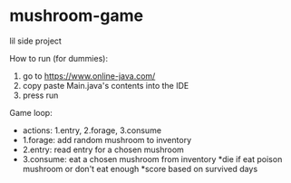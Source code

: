 # mushroom-game
lil side project

How to run (for dummies):
1) go to https://www.online-java.com/
2) copy paste Main.java's contents into the IDE
3) press run

Game loop:
- actions: 1.entry, 2.forage, 3.consume
- 1.forage: add random mushroom to inventory
- 2.entry: read entry for a chosen mushroom
- 3.consume: eat a chosen mushroom from inventory
*die if eat poison mushroom or don't eat enough
*score based on survived days
